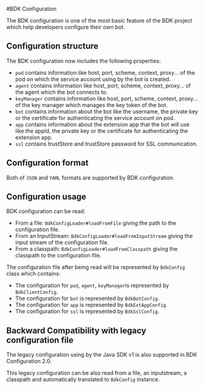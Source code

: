 #BDK Configuration

The BDK configuration is one of the most basic feature of the BDK project which help
developers configure their own bot.

## Configuration structure

The BDK configuration now includes the following properties:
- `pod` contains information like host, port, scheme, context, proxy... of the pod on which 
the service account using by the bot is created.
- `agent` contains information like host, port, scheme, context, proxy... of the agent which 
the bot connects to.
- `keyManager` contains information like host, port, scheme, context, proxy... of the key 
manager which manages the key token of the bot.
- `bot` contains information about the bot like the username, the private key or 
the certificate for authenticating the service account on pod.
- `app` contains information about the extension app that the bot will use like 
the appId, the private key or the certificate for authenticating the extension app.
- `ssl` contains trustStore and trustStore password for SSL communication.

## Configuration format

Both of `JSON` and `YAML` formats are supported by BDK configuration. 

## Configuration usage

BDK configuration can be read:
- From a file: `BdkConfigLoader#loadFromFile` giving the path to the configuration file.
- From an InputStream: `BdkConfigLoader#loadFromInputStream` giving the input stream
of the configuration file.
- From a classpath: `BdkConfigLoader#loadFromClasspath` giving the classpath to the
configuration file.

The configuration file after being read will be represented by `BdkConfig` class which contains:

- The configuration for `pod`, `agent`, `keyManager`is represented by `BdkClientConfig`.
- The configuration for `bot` is represented by `BdkBotConfig`.
- The configuration for `app` is represented by `BdkExtAppConfig`.
- The configuration for `ssl` is represented by `BdkSslConfig`.

## Backward Compatibility with legacy configuration file  

The legacy configuration using by the Java SDK v1 is also supported in BDK Configuration 2.0.

This legacy configuration can be also read from a file, an inputstream, a classpath and automatically
translated to `BdkConfig` instance.